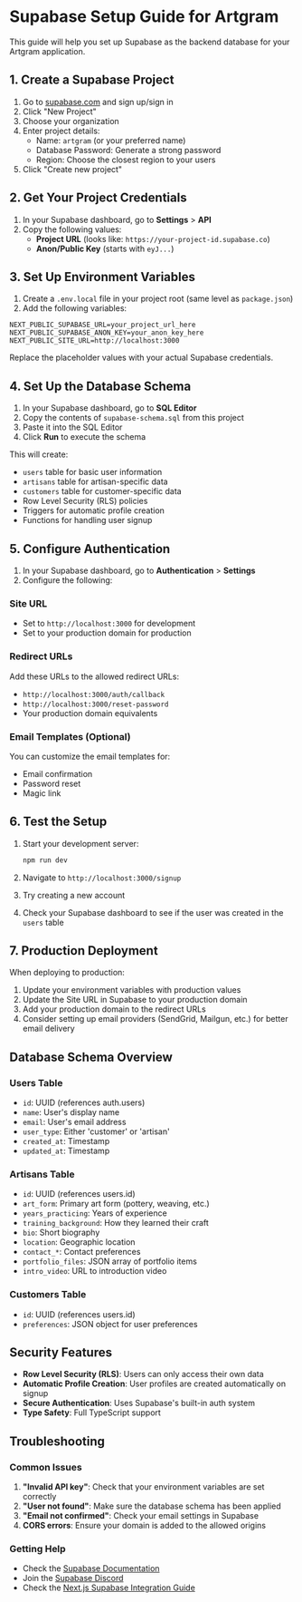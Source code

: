# Supabase Setup Guide for Artgram

This guide will help you set up Supabase as the backend database for your Artgram application.

## 1. Create a Supabase Project

1. Go to [supabase.com](https://supabase.com) and sign up/sign in
2. Click "New Project"
3. Choose your organization
4. Enter project details:
   - Name: `artgram` (or your preferred name)
   - Database Password: Generate a strong password
   - Region: Choose the closest region to your users
5. Click "Create new project"

## 2. Get Your Project Credentials

1. In your Supabase dashboard, go to **Settings** > **API**
2. Copy the following values:
   - **Project URL** (looks like: `https://your-project-id.supabase.co`)
   - **Anon/Public Key** (starts with `eyJ...`)

## 3. Set Up Environment Variables

1. Create a `.env.local` file in your project root (same level as `package.json`)
2. Add the following variables:

```env
NEXT_PUBLIC_SUPABASE_URL=your_project_url_here
NEXT_PUBLIC_SUPABASE_ANON_KEY=your_anon_key_here
NEXT_PUBLIC_SITE_URL=http://localhost:3000
```

Replace the placeholder values with your actual Supabase credentials.

## 4. Set Up the Database Schema

1. In your Supabase dashboard, go to **SQL Editor**
2. Copy the contents of `supabase-schema.sql` from this project
3. Paste it into the SQL Editor
4. Click **Run** to execute the schema

This will create:

- `users` table for basic user information
- `artisans` table for artisan-specific data
- `customers` table for customer-specific data
- Row Level Security (RLS) policies
- Triggers for automatic profile creation
- Functions for handling user signup

## 5. Configure Authentication

1. In your Supabase dashboard, go to **Authentication** > **Settings**
2. Configure the following:

### Site URL

- Set to `http://localhost:3000` for development
- Set to your production domain for production

### Redirect URLs

Add these URLs to the allowed redirect URLs:

- `http://localhost:3000/auth/callback`
- `http://localhost:3000/reset-password`
- Your production domain equivalents

### Email Templates (Optional)

You can customize the email templates for:

- Email confirmation
- Password reset
- Magic link

## 6. Test the Setup

1. Start your development server:

   ```bash
   npm run dev
   ```

2. Navigate to `http://localhost:3000/signup`
3. Try creating a new account
4. Check your Supabase dashboard to see if the user was created in the `users` table

## 7. Production Deployment

When deploying to production:

1. Update your environment variables with production values
2. Update the Site URL in Supabase to your production domain
3. Add your production domain to the redirect URLs
4. Consider setting up email providers (SendGrid, Mailgun, etc.) for better email delivery

## Database Schema Overview

### Users Table

- `id`: UUID (references auth.users)
- `name`: User's display name
- `email`: User's email address
- `user_type`: Either 'customer' or 'artisan'
- `created_at`: Timestamp
- `updated_at`: Timestamp

### Artisans Table

- `id`: UUID (references users.id)
- `art_form`: Primary art form (pottery, weaving, etc.)
- `years_practicing`: Years of experience
- `training_background`: How they learned their craft
- `bio`: Short biography
- `location`: Geographic location
- `contact_*`: Contact preferences
- `portfolio_files`: JSON array of portfolio items
- `intro_video`: URL to introduction video

### Customers Table

- `id`: UUID (references users.id)
- `preferences`: JSON object for user preferences

## Security Features

- **Row Level Security (RLS)**: Users can only access their own data
- **Automatic Profile Creation**: User profiles are created automatically on signup
- **Secure Authentication**: Uses Supabase's built-in auth system
- **Type Safety**: Full TypeScript support

## Troubleshooting

### Common Issues

1. **"Invalid API key"**: Check that your environment variables are set correctly
2. **"User not found"**: Make sure the database schema has been applied
3. **"Email not confirmed"**: Check your email settings in Supabase
4. **CORS errors**: Ensure your domain is added to the allowed origins

### Getting Help

- Check the [Supabase Documentation](https://supabase.com/docs)
- Join the [Supabase Discord](https://discord.supabase.com)
- Check the [Next.js Supabase Integration Guide](https://supabase.com/docs/guides/getting-started/quickstarts/nextjs)
